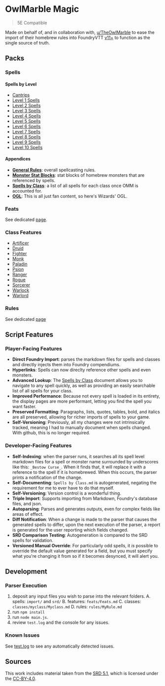 # OwlMarble Magic

> 5E Compatible

Made on behalf of, and in collaboration with, [u/TheOwlMarble](https://www.reddit.com/user/TheOwlMarble) to ease the import of their homebrew rules into FoundryVTT [v11+](https://www.reddit.com/r/FoundryVTT/comments/17swx98/foundry_leveldb/) to function as the single source of truth.

## Packs

### Spells

#### Spells by Level

- [Cantrips](./spells/levels/00.md)
- [Level 1 Spells](./spells/levels/01.md)
- [Level 2 Spells](./spells/levels/02.md)
- [Level 3 Spells](./spells/levels/03.md)
- [Level 4 Spells](./spells/levels/04.md)
- [Level 5 Spells](./spells/levels/05.md)
- [Level 6 Spells](./spells/levels/06.md)
- [Level 7 Spells](./spells/levels/07.md)
- [Level 8 Spells](./spells/levels/08.md)
- [Level 9 Spells](./spells/levels/09.md)
- [Level 10 Spells](./spells/levels/10.md)

#### Appendices

- [**General Rules**](./spells/General%20Rules.md): overall spellcasting rules.
- [**Monster Stat Blocks**](./spells/Monster%20Blocks.md): stat blocks of homebrew monsters that are referenced by spells.
- [**Spells by Class**](./spells/Spells%20by%20Class.md): a list of all spells for each class once OMM is accounted for.
- [**OGL**](./OGL.license): This is all just fan content, so here's Wizards' OGL.

### Feats

See dedicated [page](./feats/feats.md).

### Class Features

- [Artificer](./classes/artificer/Artificer.md)
- [Druid](./classes/druid/Druid.md)
- [Fighter](./classes/fighter/Fighter.md)
- [Monk](./classes/monk/Monk.md)
- [Paladin](./classes/paladin/Paladin.md)
- [Psion](./classes/psion/Psion.md)
- [Ranger](./classes/ranger/Ranger.md)
- [Rogue](./classes/rogue/Rogue.md)
- [Sorcerer](./classes/sorcerer/Sorcerer.md)
- [Warlock](./classes/warlock/Warlock.md)
- [Warlord](./classes/warlord/Warlord.md)

### Rules

See dedicated [page](./rules/Rules.md)

## Script Features

### Player-Facing Features

- **Direct Foundry Import**: parses the markdown files for spells and classes and directly injects them into Foundry compendiums.
- **Hyperlinks**: Spells can now direclty reference other spells and even monsters.
- **Advanced Lookup**: The [Spells by Class](./spells/Spells%20by%20Class.md) document allows you to navigate to any spell quickly, as well as providing an easily searchable list of all spells for your class.
- **Improved Performance**: Because not every spell is loaded in its entirety, the display pages are more performant, letting you find the spell you want faster.
- **Preserved Formatting**: Paragraphs, lists, quotes, tables, bold, and italics are all preserved, allowing for richer imports of spells to your game.
- **Self-Versioning**: Previously, all my changes were not intrinsically tracked, meaning I had to manually document when spells changed.  With github, this is no longer required.

### Developer-Facing Features

- **Self-Indexing**: when the parser runs, it searches all its spell level markdown files for a spell or monster name surrounded by underscores like this: `_Bestow Curse_`.  When it finds that, it will replace it with a reference to the spell if it is homebrewed.  When this occurs, the parser prints a notification of the change.
- **Self-Documenting**: `Spells by Class.md` is autogenerated, negating the requirement for me to ever have to do that myself.
- **Self-Versioning**: Version control is a wonderful thing.
- **Triple Import**: Supports importing from Markdown, Foundry's database files, and json.
- **Autoparsing**: Parses and generates outputs, even for complex fields like areas of effect.
- **Diff Notification**: When a change is made to the parser that causes the generated spells to differ, upon the next execution of the parser, a report is generated for the user reporting which fields changed.
- **SRD Comparison Testing**: Autogeneration is compared to the SRD spells for validation.
- **Versioned Manual Override**: For particularly odd spells, it _is_ possible to override the default value generated for a field, but you must specify what you're changing it from so if it becomes desynced, it will alert you.

## Development

### Parser Execution

1. deposit any input files you wish to parse into the relevant folders.
  A. spells: `import/` and `srd/`
  B. features: `feats/Feats.md`
  C. classes:  `classes/myclass/Myclass.md`
  D. rules:  `rules/MyRule.md`
2. run `npm install`
3. run `node main.js`.
4. review `test.log` and the console for any issues.

### Known Issues

See [test.log](./tests/test.log) to see any automatically detected issues.

## Sources

This work includes material taken from the [SRD 5.1](https://www.dndbeyond.com/attachments/39j2li89/SRD5.1-CCBY4.0_License_live%20links.pdf), which is licensed under the [CC-BY-4.0](https://creativecommons.org/licenses/by/4.0/legalcode).
